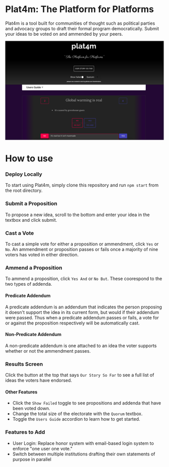 
# Plat4m: The Platform for Platforms

Plat4m is a tool built for communities of thought such as political parties and advocacy groups to draft their formal program democratically. Submit your ideas to be voted on and ammended by your peers. 

![plat4m in the wild](./ui.png)

# How to use

### Deploy Locally

To start using Plat4m, simply clone this repository and run `npm start` from the root directory.

### Submit a Proposition

To propose a new idea, scroll to the bottom and enter your idea in the textbox and click submit.

### Cast a Vote

To cast a simple vote for either a proposition or ammendment, click `Yes` or `No`. An ammendment or proposition passes or fails once a majority of nine voters has voted in either direction.

### Ammend a Proposition

To ammend a proposition, click `Yes And` or `No But`. These coorespond to the two types of addenda.

#### Predicate Addendum

A predicate addendum is an addendum that indicates the person proposing it doesn't support the idea in its current form, but would if their addendum were passed. Thus when a predicate addendum passes or fails, a vote for or against the proposition respectively will be automatically cast. 

#### Non-Predicate Addendum

A non-predicate addendum is one attached to an idea the voter supports whether or not the ammendment passes.

### Results Screen

Click the button at the top that says `Our Story So Far` to see a full list of ideas the voters have endorsed.

#### Other Features

- Click the `Show Failed` toggle to see propositions and addenda that have been voted down. 
- Change the total size of the electorate with the `Quorum` textbox. 
- Toggle the `Users Guide` accordion to learn how to get started.

### Features to Add

- User Login: Replace honor system with email-based login system to enforce "one user one vote."
- Switch between multiple institutions drafting their own statements of purpose in parallel




